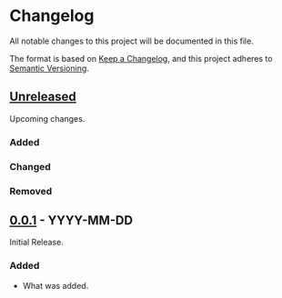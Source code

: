 # Changelog

All notable changes to this project will be documented in this file.

The format is based on [Keep a Changelog](https://keepachangelog.com/en/1.0.0/),
and this project adheres to [Semantic Versioning](https://semver.org/spec/v2.0.0.html).

## [Unreleased]

<!--
Notes for any unreleased changes do here. When a new release is cut, move these from
the unreleased section to the section for the new release.
-->

Upcoming changes.

### Added

### Changed

### Removed

## [0.0.1] - YYYY-MM-DD

Initial Release.

### Added

- What was added.


<!--
These Markdown anchors provide a link to the diff for each release. They should be
updated any time a new release is cut.
-->
[Unreleased]: https://github.com/timoguin/cookiecutter-in-rust-cli/compare/v0.0.1...HEAD
[0.0.1]: https://github.com/timoguin/cookiecutter-in-rust-cli/releases/tag/v0.0.1
